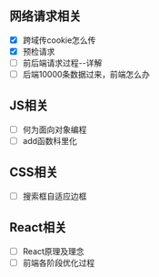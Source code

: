 ## 网络请求相关

- [x] 跨域传cookie怎么传
- [x] 预检请求
- [ ] 前后端请求过程--详解
- [ ] 后端10000条数据过来，前端怎么办

## JS相关

- [ ] 何为面向对象编程
- [ ] add函数科里化

## CSS相关

- [ ] 搜索框自适应边框

## React相关

- [ ] React原理及理念
- [ ] 前端各阶段优化过程